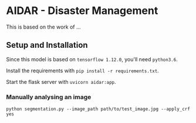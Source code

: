 # AIDAR - Disaster Management

This is based on the work of ... 


## Setup and Installation

Since this model is based on `tensorflow 1.12.0`, you'll need `python3.6`.

Install the requirements with `pip install -r requirements.txt`.

Start the flask server with `uvicorn aidar:app`.

### Manually analysing an image

`python segmentation.py --image_path path/to/test_image.jpg --apply_crf yes`

